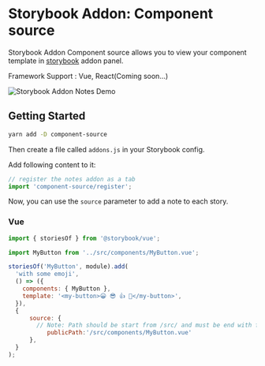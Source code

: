 # Storybook Addon: Component source

Storybook Addon Component source allows you to view your component template in [storybook](https://storybook.js.org) addon panel.

Framework Support : Vue, React(Coming soon...)

![Storybook Addon Notes Demo](docs/demo.png)

## Getting Started

```sh
yarn add -D component-source
```

Then create a file called `addons.js` in your Storybook config.

Add following content to it:

```js
// register the notes addon as a tab
import 'component-source/register';
```

Now, you can use the `source` parameter to add a note to each story.

### Vue

```js
import { storiesOf } from '@storybook/vue';

import MyButton from '../src/components/MyButton.vue';

storiesOf('MyButton', module).add(
  'with some emoji',
  () => ({
    components: { MyButton },
    template: '<my-button>😀 😎 👍 💯</my-button>',
  }),
  { 
      source: {
        // Note: Path should be start from /src/ and must be end with file extension
           publicPath:'/src/components/MyButton.vue'
      },
  }
);
```